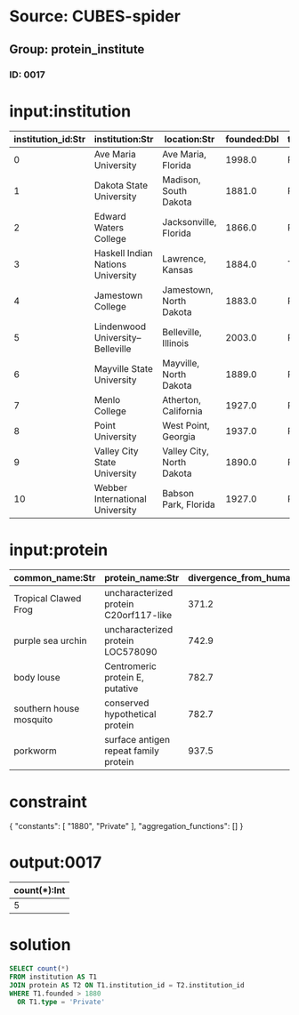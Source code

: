 # Source: CUBES-spider
## Group: protein_institute
### ID: 0017

# input:institution

| institution_id:Str | institution:Str | location:Str | founded:Dbl | type:Str | enrollment:Int | team:Str | primary_conference:Str | building_id:Str |
|---|---|---|---|---|---|---|---|---|
| 0 | Ave Maria University | Ave Maria, Florida | 1998.0 | Private | 1200 | Gyrenes | The Sun | 1 |
| 1 | Dakota State University | Madison, South Dakota | 1881.0 | Public | 3102 | Trojans | none | 1 |
| 2 | Edward Waters College | Jacksonville, Florida | 1866.0 | Private | 800 | Tigers | Gulf Coast (GCAC) | 3 |
| 3 | Haskell Indian Nations University | Lawrence, Kansas | 1884.0 | Tribal | 1000 | Fighting Indians | MCAC | 5 |
| 4 | Jamestown College | Jamestown, North Dakota | 1883.0 | Private | 967 | Jimmies | none | 2 |
| 5 | Lindenwood University–Belleville | Belleville, Illinois | 2003.0 | Private | 2600 | Lynx | none | 0 |
| 6 | Mayville State University | Mayville, North Dakota | 1889.0 | Public | 825 | Comets | none | 0 |
| 7 | Menlo College | Atherton, California | 1927.0 | Private | 650 | Oaks | CalPac | 4 |
| 8 | Point University | West Point, Georgia | 1937.0 | Private | 1035 | Skyhawks | AAC | 7 |
| 9 | Valley City State University | Valley City, North Dakota | 1890.0 | Public | 1340 | Vikings | none | 3 |
| 10 | Webber International University | Babson Park, Florida | 1927.0 | Private | 616 | Warriors | The Sun | 5 |

# input:protein

| common_name:Str | protein_name:Str | divergence_from_human_lineage:Dbl | accession_number:Str | sequence_length:Dbl | sequence_identity_to_human_protein:Str | institution_id:Str |
|---|---|---|---|---|---|---|
| Tropical Clawed Frog | uncharacterized protein C20orf117-like | 371.2 | XP_002942331.1 | 1584.0 | 39% | 1 |
| purple sea urchin | uncharacterized protein LOC578090 | 742.9 | XP_783370.2 | 1587.0 | 47% | 3 |
| body louse | Centromeric protein E, putative | 782.7 | XP_002429877.1 | 2086.0 | 30% | 5 |
| southern house mosquito | conserved hypothetical protein | 782.7 | XP_001843754.1 | 1878.0 | 32% | 5 |
| porkworm | surface antigen repeat family protein | 937.5 | XP_003380263.1 | 2030.0 | 36% | 9 |

# constraint

{
  "constants": [
    "1880",
    "Private"
  ],
  "aggregation_functions": []
}

# output:0017

| count(*):Int |
|---|
| 5 |

# solution

```sql
SELECT count(*)
FROM institution AS T1
JOIN protein AS T2 ON T1.institution_id = T2.institution_id
WHERE T1.founded > 1880
  OR T1.type = 'Private'
```
